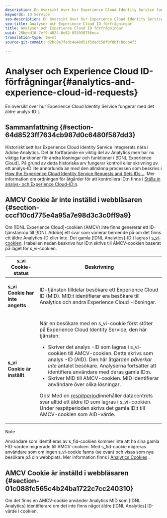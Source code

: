 ```yaml
---
description: En översikt över hur Experience Cloud Identity Service fungerar med det äldre analys-ID:t.
keywords: ID Service
seo-description: En översikt över hur Experience Cloud Identity Service fungerar med det äldre analys-ID:t.
seo-title: Analyser och Experience Cloud ID-förfrågningar
title: Analyser och Experience Cloud ID-förfrågningar
uuid: 28beed16-7ef9-4824-8e82-853930756eca
translation-type: tm+mt
source-git-commit: d2bc0e7fedc4e48d51f5dad158f9f8bfcb0cb4f3

---
```



# Analyser och Experience Cloud ID-förfrågningar{#analytics-and-experience-cloud-id-requests}

En översikt över hur Experience Cloud Identity Service fungerar med det äldre analys-ID:t.

## Sammanfattning {#section-64d8523ff7634cb987d0c6480f587dd3}

Historiskt sett har Experience Cloud Identity Service integrerats nära i Adobe Analytics. Det är fortfarande en viktig del av Analytics men har nu viktiga funktioner för andra lösningar och funktioner i [!DNL Experience Cloud]. På grund av detta historiska arv fungerar kontroll eller skrivning av ett analys-ID lite annorlunda än med den allmänna processen som beskrivs i [How the Experience Cloud Identity Service Requests and Sets IDs...](../../introduction/id-request.md#concept-2caacebb1d244402816760e9b8bcef6a). Mer information om ordningen för åtgärder för att kontrollera ID:n finns i [Ställa in analys- och Experience Cloud-ID:n](../../reference/analytics-reference/analytics-ids.md#concept-f381dd18ee184c6c8e48286937a161d6).

## AMCV Cookie är inte inställd i webbläsaren {#section-cccf10cd775e4a95a7e98d3c3c0ff9a9}

Om [!DNL Experience Cloud]-cookien (AMCV) inte finns genererar ett ID-tjänstanrop till [!DNL Adobe] ett svar som varierar beroende på om det finns ett äldre Analytics-ID eller inte. Det gamla [!DNL Analytics]-ID:t lagras i [s_vi-cookien](https://docs.adobe.com/content/help/en/core-services/interface/ec-cookies/cookies-analytics.html). I tabellen nedan beskrivs hur ID:n skrivs till AMCV-cookien baserat på läget för s_vi-cookien.

<table id="table_DC85FECE26DD424E841BA1059AF1E57F"> 
 <thead> 
  <tr> 
   <th colname="col1" class="entry"> s_vi Cookie-status </th> 
   <th colname="col2" class="entry"> Beskrivning </th> 
  </tr> 
 </thead>
 <tbody> 
  <tr> 
   <td colname="col1"> <p> <b> s_vi Cookie har inte angetts</b> </p> </td> 
   <td colname="col2"> <p>ID-tjänsten tilldelar besökare ett <span class="keyword"> Experience Cloud</span> ID (MID). MID:t identifierar era besökare till <span class="keyword"> Analytics</span> och andra <span class="keyword"> Experience Cloud</span> -lösningar. </p> </td> 
  </tr> 
  <tr> 
   <td colname="col1"> <p> <b>s_vi Cookie är inställt</b> </p> </td> 
   <td colname="col2"> <p>När en besökare med en s_vi-cookie först stöter på Experience Cloud Identity Service, den här tjänsten: </p> 
    <ul id="ul_BE584810280D4874AF802A9247011787"> 
     <li id="li_AA395B09A3174AF78F3EC10053E2E4F5">Skriver det <span class="keyword"> analys</span> -ID som lagras i s_vi-cookien till AMCV-cookien. Detta skrivs som <span class="keyword"> analys</span> -ID (AID). Den här åtgärden <i>påverkar inte</i> antalet besökare. <span class="keyword"> Analyserna</span> fortsätter att identifiera användare med deras gamla ID:n. </li> 
     <li id="li_8735DE21FEA542BA8024109B8FE1E2ED">Skriver MID till AMCV-cookien. MID identifierar användare över olika lösningar. </li> 
    </ul> <p> <p>Obs! Med en <a href="../../reference/analytics-reference/grace-period.md" format="dita" scope="local"> respitperiod</a>innehåller datacentrets svar alltid ett äldre ID som lagras i s_vi-cookien. Under respitperioden skrivs det gamla ID:t till AMCV-cookien som AID-värde. </p> </p> </td> 
  </tr> 
 </tbody> 
</table>

>[!NOTE]
>
>Användare som identifieras av s_fid-cookien kommer inte att ha sina gamla FID-värden migrerade till AMCV-cookien. Med s_fid-cookie migreras användare som om ingen s_vi-cookie fanns (se ovan) och visas som nya besökare på din webbplats. Mer information finns i [Analytics Cookies](https://docs.adobe.com/content/help/en/core-services/interface/ec-cookies/cookies-analytics.html) .

## AMCV Cookie är inställd i webbläsaren {#section-01c088fc565c4b24ba1722c7cc240310}

Om det finns en AMCV-cookie använder Analytics MID som [!DNL Analytics] identifierare om det inte finns något äldre [!DNL Analytics] ID-värde i cookien.
